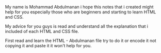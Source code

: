 My name is Mohammad Abdulmanan i hope this notes that i created might help for you especially those who are beginners and starting to learn HTML and CSS.

My advice for you guys is read and understand all the explanation that i included of each HTML and CSS file.

First read and learn the HTML - Abdulmanan file
  try to do it or encode it not copying it and paste it it won't help for you.

